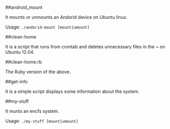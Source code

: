 ##android_mount

It mounts or unmounts an Andorid device on Ubuntu linux.

Usage: `./andorid-mount [mount|umount]`

##clean-home

It is a script that runs from crontab and deletes unnecessary files in the ~ on Ubuntu 12.04.

##clean-home.rb

The Ruby version of the above.

##get-info

It is a simple script displays some information about the system.

##my-stuff

It munts an encfs system.

Usage: `./my-stuff [mount|umount]`
